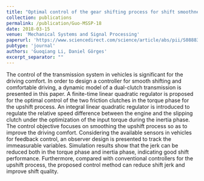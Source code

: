 ```yaml
---
title: "Optimal control of the gear shifting process for shift smoothness in dual-clutch transmissions"
collection: publications
permalink: /publication/Guo-MSSP-18
date: 2018-03-15
venue: 'Mechanical Systems and Signal Processing'
paperurl: 'https://www.sciencedirect.com/science/article/abs/pii/S0888327017305228'
pubtype: 'journal'
authors: 'Guoqiang Li, Daniel Görges'
excerpt_separator: ""
---
```


The control of the transmission system in vehicles is significant for the driving comfort. In order to design a controller for smooth shifting and comfortable driving, a dynamic model of a dual-clutch transmission is presented in this paper. A finite-time linear quadratic regulator is proposed for the optimal control of the two friction clutches in the torque phase for the upshift process. An integral linear quadratic regulator is introduced to regulate the relative speed difference between the engine and the slipping clutch under the optimization of the input torque during the inertia phase. The control objective focuses on smoothing the upshift process so as to improve the driving comfort. Considering the available sensors in vehicles for feedback control, an observer design is presented to track the immeasurable variables. Simulation results show that the jerk can be reduced both in the torque phase and inertia phase, indicating good shift performance. Furthermore, compared with conventional controllers for the upshift process, the proposed control method can reduce shift jerk and improve shift quality.
